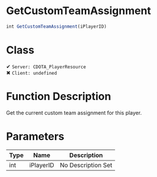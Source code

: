 # GetCustomTeamAssignment
```js	
int GetCustomTeamAssignment(iPlayerID)
```
# Class
✔ `Server: CDOTA_PlayerResource`  
✖ `Client: undefined`  

# Function Description
Get the current custom team assignment for this player.
# Parameters
Type|Name|Description
--|--|--
int|iPlayerID|No Description Set
